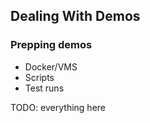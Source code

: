 ## Dealing With Demos

### Prepping demos

* Docker/VMS
* Scripts
* Test runs

TODO: everything here
